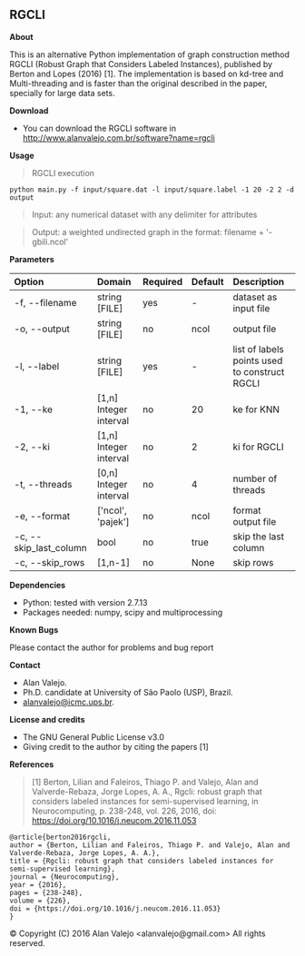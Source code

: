 ## RGCLI

**About**

This is an alternative Python implementation of graph construction method RGCLI (Robust Graph that Considers Labeled Instances), published by Berton and Lopes (2016) [1]. The implementation is based on kd-tree and Multi-threading and is faster than the original described in the paper, specially for large data sets.

**Download**

* You can download the RGCLI software in http://www.alanvalejo.com.br/software?name=rgcli

**Usage**

> RGCLI execution

    python main.py -f input/square.dat -l input/square.label -1 20 -2 2 -d output

> Input: any numerical dataset with any delimiter for attributes

> Output: a weighted undirected graph in the format: filename + '-gbili.ncol'

**Parameters**

| Option					| Domain					| Required	| Default	| Description															|
|:------------------------- |:------------------------- | --------- | --------- |:--------------------------------------------------------------------- |
| -f, --filename			| string [FILE]				| yes		| -			| dataset as input file													|
| -o, --output				| string [FILE]				| no		| ncol		| output file															|
| -l, --label				| string [FILE]				| yes		| -			| list of labels points used to construct RGCLI 						|
| -1, --ke					| [1,n] Integer interval	| no		| 20		| ke for KNN															|
| -2, --ki					| [1,n] Integer interval	| no		| 2			| ki for RGCLI															|
| -t, --threads				| [0,n] Integer interval	| no		| 4			| number of  threads													|
| -e, --format				| ['ncol', 'pajek']			| no		| ncol		| format output file													|
| -c, --skip_last_column	| bool						| no		| true		| skip the last column													|
| -c, --skip_rows	        | [1,n-1]					| no		| None		| skip rows													            |

**Dependencies**

* Python: tested with version 2.7.13
* Packages needed: numpy, scipy and multiprocessing

**Known Bugs**

Please contact the author for problems and bug report

**Contact**

* Alan Valejo.
* Ph.D. candidate at University of São Paolo (USP), Brazil.
* alanvalejo@icmc.ups.br.

**License and credits**

* The GNU General Public License v3.0
* Giving credit to the author by citing the papers [1]

**References**

> [1] Berton, Lilian and Faleiros, Thiago P. and Valejo, Alan and Valverde-Rebaza, Jorge Lopes, A. A., Rgcli: robust graph that considers labeled instances for semi-supervised learning, in Neurocomputing, p. 238-248, vol. 226, 2016, doi: https://doi.org/10.1016/j.neucom.2016.11.053

~~~~~{.bib}
@article{berton2016rgcli,
author = {Berton, Lilian and Faleiros, Thiago P. and Valejo, Alan and Valverde-Rebaza, Jorge Lopes, A. A.},
title = {Rgcli: robust graph that considers labeled instances for semi-supervised learning},
journal = {Neurocomputing},
year = {2016},
pages = {238-248},
volume = {226},
doi = {https://doi.org/10.1016/j.neucom.2016.11.053}
}
~~~~~

<div class="footer"> &copy; Copyright (C) 2016 Alan Valejo &lt;alanvalejo@gmail.com&gt; All rights reserved.</div>
